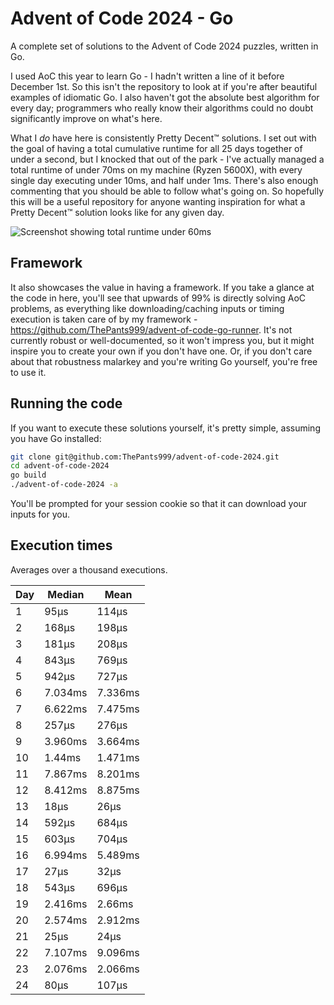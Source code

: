 # Advent of Code 2024 - Go
A complete set of solutions to the Advent of Code 2024 puzzles, written in Go.

I used AoC this year to learn Go - I hadn't written a line of it before December 1st. So this isn't the repository to look at if you're after beautiful examples of idiomatic Go. I also haven't got the absolute best algorithm for every day; programmers who really know their algorithms could no doubt significantly improve on what's here.

What I *do* have here is consistently Pretty Decent™ solutions. I set out with the goal of having a total cumulative runtime for all 25 days together of under a second, but I knocked that out of the park - I've actually managed a total runtime of under 70ms on my machine (Ryzen 5600X), with every single day executing under 10ms, and half under 1ms. There's also enough commenting that you should be able to follow what's going on. So hopefully this will be a useful repository for anyone wanting inspiration for what a Pretty Decent™ solution looks like for any given day.

![Screenshot showing total runtime under 60ms](https://github.com/user-attachments/assets/0cfbfafb-3d25-4176-8860-446aa34ed55b)

## Framework

It also showcases the value in having a framework. If you take a glance at the code in here, you'll see that upwards of 99% is directly solving AoC problems, as everything like downloading/caching inputs or timing execution is taken care of by my framework - https://github.com/ThePants999/advent-of-code-go-runner. It's not currently robust or well-documented, so it won't impress you, but it might inspire you to create your own if you don't have one. Or, if you don't care about that robustness malarkey and you're writing Go yourself, you're free to use it.

## Running the code

If you want to execute these solutions yourself, it's pretty simple, assuming you have Go installed:

```sh
git clone git@github.com:ThePants999/advent-of-code-2024.git
cd advent-of-code-2024
go build
./advent-of-code-2024 -a
```

You'll be prompted for your session cookie so that it can download your inputs for you.

## Execution times

Averages over a thousand executions.

| Day | Median | Mean |
| ------- | ------- | ------- |
| 1 | 95µs | 114µs |
| 2 | 168µs | 198µs |
| 3 | 181µs | 208µs |
| 4 | 843µs | 769µs |
| 5 | 942µs | 727µs |
| 6 | 7.034ms | 7.336ms |
| 7 | 6.622ms | 7.475ms |
| 8 | 257µs | 276µs |
| 9 | 3.960ms | 3.664ms |
| 10 | 1.44ms | 1.471ms |
| 11 | 7.867ms | 8.201ms |
| 12 | 8.412ms | 8.875ms |
| 13 | 18µs | 26µs |
| 14 | 592µs | 684µs |
| 15 | 603µs | 704µs |
| 16 | 6.994ms | 5.489ms |
| 17 | 27µs | 32µs |
| 18 | 543µs | 696µs |
| 19 | 2.416ms | 2.66ms |
| 20 | 2.574ms | 2.912ms |
| 21 | 25µs | 24µs |
| 22 | 7.107ms | 9.096ms |
| 23 | 2.076ms | 2.066ms |
| 24 | 80µs | 107µs |